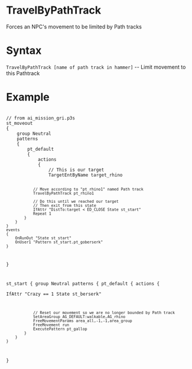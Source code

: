 # TravelByPathTrack
<p>Forces an NPC's movement to be limited by Path tracks
<h1>Syntax</h1>
<p><code class="language-js">TravelByPathTrack [name of path track in hammer]</code> -- Limit movement to this Pathtrack
<h1>Example</h1>
<pre><code class="language-js">
// from ai_mission_gri.p3s
st_moveout
{
	group Neutral
	patterns
	{
		pt_default
		{
			actions
			{
				// This is our target
				TargetEntByName target_rhino
				
				// Move according to "pt_rhino1" named Path track
				TravelByPathTrack pt_rhino1
				
				// Do this until we reached our target
				// Then exit from this state
				IfAttr "DistTo:target < ED_CLOSE State st_start"
				Repeat 1
			}
		}
	}
	events
	{
		OnRunOut "State st_start"
		OnUser1 "Pattern st_start.pt_goberserk"
	}
}

st_start
{
	group Neutral
	patterns
	{
		pt_default
		{
			actions
			{         
				IfAttr "Crazy == 1 State st_berserk"
				
				// Reset our movement so we are no longer bounded by Path track
				SetAreaGroup AG_DEFAULT:walkable,AG_rhino
				FreeMovementParams area_all,-1,-1,area_group
				FreeMovement run
				ExecutePattern pt_gallop
			}
		}
	}
}
</code></pre>